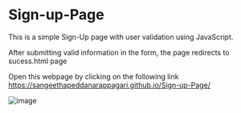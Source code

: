 # Sign-up-Page

This is a simple Sign-Up page with user validation using JavaScript.

After submitting valid information in the form, the page redirects to sucess.html page 

Open this webpage by clicking on the following link
https://sangeethapeddanarappagari.github.io/Sign-up-Page/

![image](https://github.com/SangeethaPeddanarappagari/Sign-up-Page/assets/120540077/b4261199-2636-4f4a-bf34-a13b47d1f8d8)

